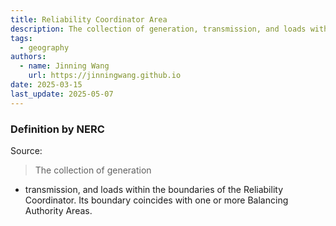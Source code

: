 ```yaml
---
title: Reliability Coordinator Area
description: The collection of generation, transmission, and loads within the boundaries of the Reliability Coordinator.
tags:
  - geography
authors:
  - name: Jinning Wang
    url: https://jinningwang.github.io
date: 2025-03-15
last_update: 2025-05-07
---
```


### Definition by NERC

Source: <d-cite key="nerc2024glossary"></d-cite>

> The collection of generation

- transmission, and loads within the boundaries of the Reliability Coordinator. Its boundary coincides with one or more Balancing Authority Areas.
